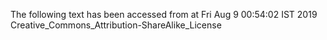The following text has been accessed from at Fri Aug 9 00:54:02 IST 2019
Creative_Commons_Attribution-ShareAlike_License
